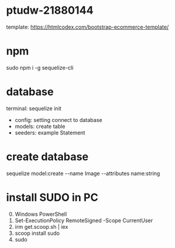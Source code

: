 # ptudw-21880144
template: https://htmlcodex.com/bootstrap-ecommerce-template/

# npm
sudo npm i -g sequelize-cli

# database
terminal: sequelize init
   - config: setting connect to database
   - models: create table
   - seeders: example Statement

# create database
sequelize model:create --name Image --attributes name:string

# install SUDO in PC
   0. Windows PowerShell
   1. Set-ExecutionPolicy RemoteSigned -Scope CurrentUser 
   2. irm get.scoop.sh | iex
   3. scoop install sudo
   4. sudo

